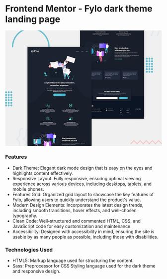 # Frontend Mentor - Fylo dark theme landing page

![Design preview for the Fylo dark theme landing page challenge](./design/desktop-preview.jpg)

### Features
- Dark Theme: Elegant dark mode design that is easy on the eyes and highlights content effectively.
- Responsive Layout: Fully responsive, ensuring optimal viewing experience across various devices, including desktops, tablets, and mobile phones.
- Features Grid: Organized grid layout to showcase the key features of Fylo, allowing users to quickly understand the product's value.
- Modern Design Elements: Incorporates the latest design trends, including smooth transitions, hover effects, and well-chosen typography.
- Clean Code: Well-structured and commented HTML, CSS, and JavaScript code for easy customization and maintenance.
- Accessibility: Designed with accessibility in mind, ensuring the site is usable by as many people as possible, including those with disabilities.

### Technologies Used
- HTML5: Markup language used for structuring the content.
- Sass: Preprocessor for CSS Styling language used for the dark theme and responsive design.

